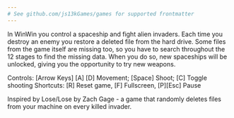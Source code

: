 ```yaml
---
# See github.com/js13kGames/games for supported frontmatter
---
```

In WinWin you control a spaceship and fight alien invaders. Each time you destroy an enemy you restore a deleted file from the hard drive. Some files from the game itself are missing too, so you have to search throughout the 12 stages to find the missing data. When you do so, new spaceships will be unlocked, giving you the opportunity to try new weapons.

Controls: [Arrow Keys] [A] [D] Movement; [Space] Shoot; [C] Toggle shooting
Shortcuts: [R] Reset game, [F] Fullscreen, [P][Esc] Pause

Inspired by Lose/Lose by Zach Gage - a game that randomly deletes files from your machine on every killed invader.